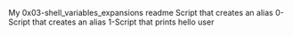 My 0x03-shell_variables_expansions readme
Script that creates an alias
0-Script that creates an alias
1-Script that prints hello user
